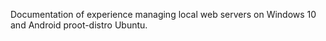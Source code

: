 Documentation of experience managing local web servers on Windows 10 and Android proot-distro Ubuntu.